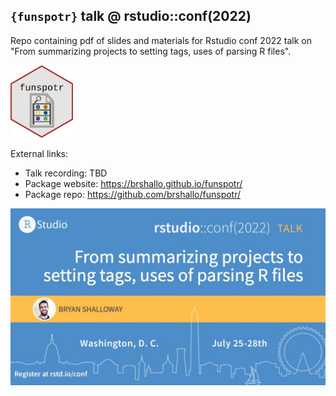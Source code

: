 ## `{funspotr}` talk @ rstudio::conf(2022)

Repo containing pdf of slides and materials for Rstudio conf 2022 talk on "From summarizing projects to setting tags, uses of parsing R files".

<img src="figures/logo.png" alt="drawing" width="100px"/>

External links:

* Talk recording: TBD
* Package website: https://brshallo.github.io/funspotr/
* Package repo: https://github.com/brshallo/funspotr/

![](figures/rstudio-talk-details.jpg)
